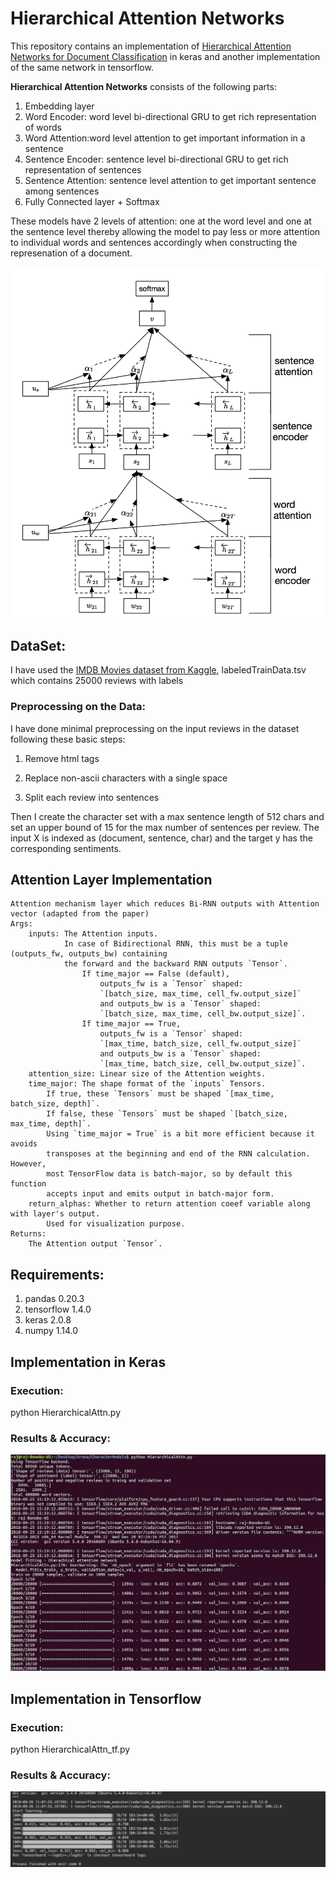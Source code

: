 # Hierarchical Attention Networks 

This repository contains an implementation of [Hierarchical Attention Networks for Document Classification](https://www.cs.cmu.edu/~diyiy/docs/naacl16.pdf) in keras and another implementation of the same network in tensorflow.

**Hierarchical Attention Networks**  consists of the following  parts:

1. Embedding layer
2. Word Encoder: word level bi-directional GRU to get rich representation of words
3. Word Attention:word level attention to get important information in a sentence
4. Sentence Encoder: sentence level bi-directional GRU to get rich representation of sentences
5. Sentence Attention: sentence level attention to get important sentence among sentences
6. Fully Connected layer + Softmax

These models have 2 levels of attention: one at the word level and one at the sentence level thereby allowing the model to pay less or more attention to individual words and sentences accordingly when constructing the represenation of a document.

![Hierarchical Attn Network](han.png)

## DataSet:
I have used the [IMDB Movies dataset from Kaggle](https://www.kaggle.com/c/word2vec-nlp-tutorial/data), labeledTrainData.tsv which contains 25000 reviews with labels

### Preprocessing on the Data:
I have done minimal preprocessing on the input reviews in the dataset following these basic steps:

1. Remove html tags

2. Replace non-ascii characters with a single space

3. Split each review into sentences

Then I create the character set with a max sentence length of 512 chars and set an upper bound of 15 for the max number of sentences per review. The input X is indexed as (document, sentence, char) and the target y has the corresponding sentiments.

## Attention Layer Implementation
    Attention mechanism layer which reduces Bi-RNN outputs with Attention vector (adapted from the paper)
    Args:
        inputs: The Attention inputs.             
                In case of Bidirectional RNN, this must be a tuple (outputs_fw, outputs_bw) containing 
                the forward and the backward RNN outputs `Tensor`.
                    If time_major == False (default),
                        outputs_fw is a `Tensor` shaped:
                        `[batch_size, max_time, cell_fw.output_size]`
                        and outputs_bw is a `Tensor` shaped:
                        `[batch_size, max_time, cell_bw.output_size]`.
                    If time_major == True,
                        outputs_fw is a `Tensor` shaped:
                        `[max_time, batch_size, cell_fw.output_size]`
                        and outputs_bw is a `Tensor` shaped:
                        `[max_time, batch_size, cell_bw.output_size]`.
        attention_size: Linear size of the Attention weights.
        time_major: The shape format of the `inputs` Tensors.
            If true, these `Tensors` must be shaped `[max_time, batch_size, depth]`.
            If false, these `Tensors` must be shaped `[batch_size, max_time, depth]`.
            Using `time_major = True` is a bit more efficient because it avoids
            transposes at the beginning and end of the RNN calculation.  However,
            most TensorFlow data is batch-major, so by default this function
            accepts input and emits output in batch-major form.
        return_alphas: Whether to return attention coeef variable along with layer's output.
            Used for visualization purpose.
    Returns:
        The Attention output `Tensor`.
            
## Requirements:
  1. pandas 0.20.3
  2. tensorflow 1.4.0
  3. keras 2.0.8
  4. numpy 1.14.0

## Implementation in Keras
### Execution:
python HierarchicalAttn.py

### Results & Accuracy:
![Accuracy](han_output.png)

## Implementation in Tensorflow
### Execution:
python HierarchicalAttn_tf.py

### Results & Accuracy:
![Accuracy](han_tf_output.png)
